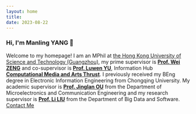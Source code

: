 ```yaml
---
layout: home
title: 
date: 2023-08-22
---
```

### Hi, I'm Manling YANG 👋
Welcome to my homepage! I am an MPhil at [the Hong Kong University of Science and Technology (Guangzhou)](https://www.hkust-gz.edu.cn/zh/), my prime supervisor is [**Prof. Wei ZENG**](https://zeng-wei.com/) and co-supervisor is [**Prof. Luwen YU**](https://scholar.google.com.hk/citations?hl=zh-CN&user=7k_GvIMAAAAJ), Information Hub [**Computational Media and Arts Thrust**](https://cma.hkust-gz.edu.cn/). I previously received my BEng degree in Electronic Information Engineering from Chongqing University. My academic supervisor is [**Prof. Jinglan OU**](http://www.ccee.cqu.edu.cn/info/1400/4361.htm) from the Department of Microelectronics and Communication Engineering and my research supervisor is [**Prof. Li LIU**](http://www.cse.cqu.edu.cn/info/2095/5647.htm) from the Department of Big Data and Software.
<a href="/contact.html" class="highlighted">Contact Me</a>